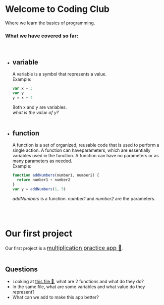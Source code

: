 # Welcome to Coding Club

Where we learn the basics of programming.

### What we have covered so far:

<br/>

- ## variable

  A variable is a symbol that represents a value.  
   Example:

  ```javascript
  var x = 3
  var y
  y = x + 2
  ```

  Both x and y are variables.  
   _what is the value of y?_
  <br/><br/>

- ## function
  A function is a set of organized, reusable code that is used to perform a single action. A function can haveparameters, which are essentially variables used in the function. A function can have no parameters or as many parameters as needed.  
  Example:
  ```javascript
  function addNumbers(number1, number2) {
    return number1 + number2
  }
  var y = addNumbers(1, 5)
  ```
  _addNumbers_ is a function. _number1_ and _number2_ are the parameters.

<br/><br/>

# Our first project

Our first project is a <span style="font-size:large;">[multiplication practice app 🔗](https://hauran.github.io/coding-club/)</span>.
<br/><br/>

## Questions

- Looking at [this file 🔗](https://github.com/hauran/coding-club/blob/master/src/App.js), what are 2 functions and what do they do?
- In the same file, what are some variables and what value do they represent?
- What can we add to make this app better?
